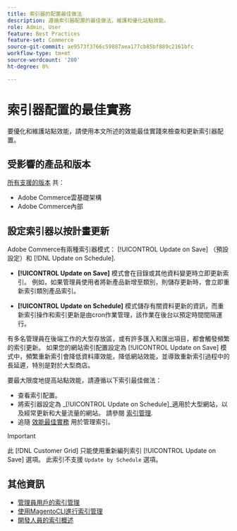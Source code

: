 ```yaml
---
title: 索引器的配置最佳做法
description: 遵循索引器配置的最佳做法，維護和優化站點效能。
role: Admin, User
feature: Best Practices
feature-set: Commerce
source-git-commit: ae9573f3766c59887aea177cb85bf889c2161bfc
workflow-type: tm+mt
source-wordcount: '280'
ht-degree: 0%

---
```



# 索引器配置的最佳實務

要優化和維護站點效能，請使用本文所述的效能最佳實踐來檢查和更新索引器配置。

## 受影響的產品和版本

[所有支援的版本](../../../release/versions.md) 共：

- Adobe Commerce雲基礎架構
- Adobe Commerce內部

## 設定索引器以按計畫更新

Adobe Commerce有兩種索引器模式： [!UICONTROL Update on Save] （預設設定）和 [!DNL Update on Schedule].

- **[!UICONTROL Update on Save]** 模式會在目錄或其他資料變更時立即更新索引。 例如，如果管理員使用者將新產品新增至類別，則儲存更新時，會立即重新索引類別產品索引。

- **[!UICONTROL Update on Schedule]** 模式儲存有關資料更新的資訊，而重新索引操作和索引更新是由cron作業管理，該作業在後台以預定時間間隔運行。

有多名管理員在後端工作的大型存放區，或有許多匯入和匯出項目，都會觸發頻繁的索引更新。 如果您的網站索引配置設定為 [!UICONTROL Update on Save] 模式中，頻繁重新索引會降低資料庫效能，降低網站效能，並導致重新索引過程中的長延遲，特別是對於大型商店。

要最大限度地提高站點效能，請遵循以下索引最佳做法：

- 查看索引配置。
- 將索引器設定為 _[!UICONTROL Update on Schedule]_適用於大型網站，以及經常更新和大量流量的網站。 請參閱 [索引管理](https://docs.magento.com/user-guide/system/index-management.html#change-the-index-mode).
- 追隨 [效能最佳實務](../../../performance/configuration.md) 用於管理索引。

>[!IMPORTANT]
>
>此 [!DNL Customer Grid] 只能使用重新編列索引 [!UICONTROL Update on Save] 選項。 此索引不支援 `Update by Schedule` 選項。

## 其他資訊

- [管理員用戶的索引管理](../../../configuration/cli/manage-indexers.md#configure-indexers)
- [使用MagentoCLI進行索引管理](https://experienceleague.adobe.com/docs/commerce-operations/configuration-guide/cli/manage-indexers.html)
- [開發人員的索引概述](https://developer.adobe.com/commerce/php/development/components/indexing/)
